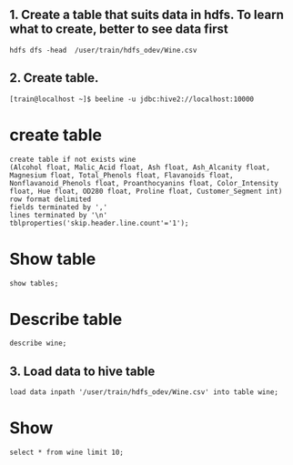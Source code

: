 ## 1. Create a table that suits data in hdfs. To learn what to create, better to see data first
```
hdfs dfs -head  /user/train/hdfs_odev/Wine.csv
```
## 2. Create table.
```
[train@localhost ~]$ beeline -u jdbc:hive2://localhost:10000
```

# create table
```
create table if not exists wine
(Alcohol float, Malic_Acid float, Ash float, Ash_Alcanity float, Magnesium float, Total_Phenols float, Flavanoids float, Nonflavanoid_Phenols float, Proanthocyanins float, Color_Intensity float, Hue float, OD280 float, Proline float, Customer_Segment int)
row format delimited
fields terminated by ','
lines terminated by '\n'
tblproperties('skip.header.line.count'='1');
```
# Show table
```
show tables;
```

# Describe table
```
describe wine;
```

## 3. Load data to hive table
```
load data inpath '/user/train/hdfs_odev/Wine.csv' into table wine;
```
# Show
```
select * from wine limit 10;
```






